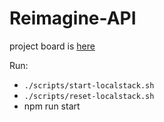# Reimagine-API

project board is [here](https://www.notion.so/1fab52dab44846839b5965650f6de2a5?v=74a5f448a3244a168f4b09085bd998fb)

Run:
 - `./scripts/start-localstack.sh`
 - `./scripts/reset-localstack.sh`
 - npm run start

